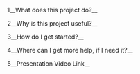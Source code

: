 1__What does this project do?__

2__Why is this project useful?__

3__How do I get started?__

4__Where can I get more help, if I need it?__

5__Presentation Video Link__
